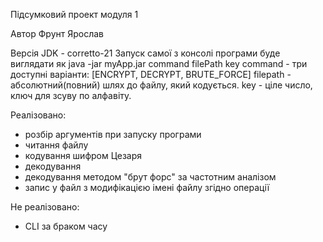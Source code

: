 Підсумковий проект модуля 1

Автор Фрунт Ярослав

Версія JDK - corretto-21
Запуск самої з консолі програми буде виглядати як java -jar myApp.jar command filePath key
command - три доступні варіанти: [ENCRYPT, DECRYPT, BRUTE_FORCE]
filepath - абсолютний(повний) шлях до файлу, який кодується.
key - ціле число, ключ для зсуву по алфавіту.

Реалізовано:
- розбір аргументів при запуску програми
- читання файлу
- кодування шифром Цезаря
- декодування
- декодування методом "брут форс" за частотним аналізом
- запис у файл з модифікацією імені файлу згідно операції

Не реалізовано:
- CLI за браком часу
